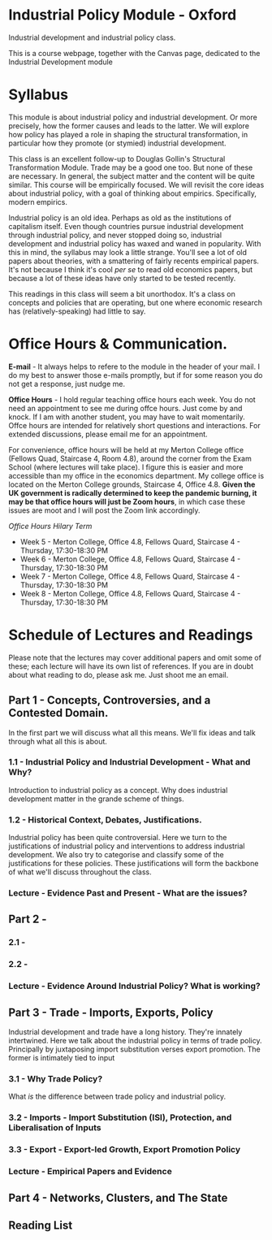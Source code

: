 # Industrial Policy Module - Oxford
Industrial development and industrial policy class.

This is a course webpage, together with the Canvas page, dedicated to the Industrial Development module 

# Syllabus 


This module is about industrial policy and industrial development. Or more precisely, how the former causes and leads to the latter. We will explore how policy has played a role in shaping the structural transformation, in particular how they promote (or stymied) industrial development.


This class is an excellent follow-up to Douglas Gollin's Structural Transformation Module. Trade may be a good one too. But none of these are necessary. In general, the subject matter and the content will be quite similar. This course will be empirically focused. We will revisit the core ideas about industrial policy, with a goal of thinking about empirics. Specifically, modern empirics.

Industrial policy is an old idea. Perhaps as old as the institutions of capitalism itself. Even though countries pursue industrial development through industrial policy, and never stopped doing so, industrial development and industrial policy has waxed and waned in popularity. With this in mind, the syllabus may look a little strange. You'll see a lot of old papers about theories, with a smattering of fairly recents empirical papers. It's not because I think it's cool _per se_ to read old economics papers, but because a lot of these ideas have only started to be tested recently. 

This readings in this class will seem a bit unorthodox. It's a class on concepts and policies that are operating, but one where economic research has (relatively-speaking) had little to say. 


# Office Hours & Communication. 

__E-mail__ - It always helps to refere to the module in the header of your mail. I do my best to answer those e-mails promptly, but if for some reason you do not get a response, just nudge me. 

__Office Hours__  -  I hold regular teaching office hours each week. You do not need an appointment to see me during offce hours. Just come by and knock.  If I am with another student, you may have to wait momentarily. Offce hours are intended for relatively short questions and interactions. For extended discussions, please email me for an appointment. 

For convenience, office hours will be held at my Merton College office (Fellows Quad, Staircase 4, Room 4.8), around the corner from the Exam School (where lectures will take place). I figure this is easier and more accessible than my office in the economics department. My college office is located on the Merton College grounds, Staircase 4, Office 4.8. __Given the UK government is radically determined to keep the pandemic burning, it may be that office hours will just be Zoom hours__, in which case these issues are moot and I will post the Zoom link accordingly.

_Office Hours Hilary Term_
- Week 5 - Merton College, Office 4.8, Fellows Quard, Staircase 4 - Thursday, 17:30-18:30 PM 
- Week 6 - Merton College, Office 4.8, Fellows Quard, Staircase 4 - Thursday, 17:30-18:30 PM 
- Week 7 - Merton College, Office 4.8, Fellows Quard, Staircase 4 - Thursday, 17:30-18:30 PM 
- Week 8 - Merton College, Office 4.8, Fellows Quard, Staircase 4 - Thursday, 17:30-18:30 PM 


# Schedule of Lectures and Readings

Please note that the lectures may cover additional papers and omit some of these; each lecture will have its own list of references. If you are in doubt about what reading to do, please ask me. Just shoot me an email. 

## Part 1 - Concepts, Controversies, and a Contested Domain.
In the first part we will discuss what all this means. We'll fix ideas and talk through what all this is about. 

### 1.1 - Industrial Policy and Industrial Development - What and Why?
Introduction to industrial policy as a concept. Why does industrial development matter in the grande scheme of things. 

### 1.2 - Historical Context, Debates, Justifications. 
Industrial policy has been quite controversial. Here we turn to the justifications of industrial policy and interventions to address industrial development. We also try to categorise and classify some of the justifications for these policies. These justifications will form the backbone of what we'll discuss throughout the class. 

### Lecture - Evidence Past and Present - What are the issues?


## Part 2 - 


### 2.1 - 

### 2.2 - 

### Lecture - Evidence Around Industrial Policy? What is working?


## Part 3 - Trade - Imports, Exports, Policy
Industrial development and trade have a long history. They're innately intertwined. Here we talk about the industrial policy in terms of trade policy. Principally by juxtaposing import substitution verses export promotion. The former is intimately tied to input 

### 3.1 - Why Trade Policy? 
What _is_ the difference between trade policy and industrial policy. 

### 3.2 - Imports - Import Substitution (ISI), Protection, and Liberalisation of Inputs

### 3.3 - Export - Export-led Growth, Export Promotion Policy

### Lecture - Empirical Papers and Evidence

## Part 4 - Networks, Clusters, and The State




## Reading List 
